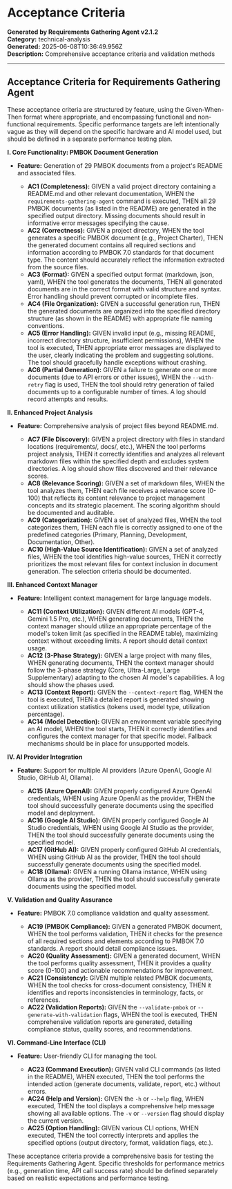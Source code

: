 # Acceptance Criteria

**Generated by Requirements Gathering Agent v2.1.2**  
**Category:** technical-analysis  
**Generated:** 2025-06-08T10:36:49.956Z  
**Description:** Comprehensive acceptance criteria and validation methods

---

## Acceptance Criteria for Requirements Gathering Agent

These acceptance criteria are structured by feature, using the Given-When-Then format where appropriate, and encompassing functional and non-functional requirements.  Specific performance targets are left intentionally vague as they will depend on the specific hardware and AI model used, but should be defined in a separate performance testing plan.

**I. Core Functionality: PMBOK Document Generation**

* **Feature:** Generation of 29 PMBOK documents from a project's README and associated files.

    * **AC1 (Completeness):** GIVEN a valid project directory containing a README.md and other relevant documentation, WHEN the `requirements-gathering-agent` command is executed, THEN all 29 PMBOK documents (as listed in the README) are generated in the specified output directory.  Missing documents should result in informative error messages specifying the cause.
    * **AC2 (Correctness):** GIVEN a project directory, WHEN the tool generates a specific PMBOK document (e.g., Project Charter), THEN the generated document contains all required sections and information according to PMBOK 7.0 standards for that document type.  The content should accurately reflect the information extracted from the source files.
    * **AC3 (Format):** GIVEN a specified output format (markdown, json, yaml), WHEN the tool generates the documents, THEN all generated documents are in the correct format with valid structure and syntax.  Error handling should prevent corrupted or incomplete files.
    * **AC4 (File Organization):** GIVEN a successful generation run, THEN the generated documents are organized into the specified directory structure (as shown in the README) with appropriate file naming conventions.
    * **AC5 (Error Handling):** GIVEN invalid input (e.g., missing README, incorrect directory structure, insufficient permissions), WHEN the tool is executed, THEN appropriate error messages are displayed to the user, clearly indicating the problem and suggesting solutions. The tool should gracefully handle exceptions without crashing.
    * **AC6 (Partial Generation):** GIVEN a failure to generate one or more documents (due to API errors or other issues), WHEN the `--with-retry` flag is used, THEN the tool should retry generation of failed documents up to a configurable number of times.  A log should record attempts and results.


**II. Enhanced Project Analysis**

* **Feature:** Comprehensive analysis of project files beyond README.md.

    * **AC7 (File Discovery):** GIVEN a project directory with files in standard locations (requirements/, docs/, etc.), WHEN the tool performs project analysis, THEN it correctly identifies and analyzes all relevant markdown files within the specified depth and excludes system directories.  A log should show files discovered and their relevance scores.
    * **AC8 (Relevance Scoring):** GIVEN a set of markdown files, WHEN the tool analyzes them, THEN each file receives a relevance score (0-100) that reflects its content relevance to project management concepts and its strategic placement.  The scoring algorithm should be documented and auditable.
    * **AC9 (Categorization):** GIVEN a set of analyzed files, WHEN the tool categorizes them, THEN each file is correctly assigned to one of the predefined categories (Primary, Planning, Development, Documentation, Other).
    * **AC10 (High-Value Source Identification):** GIVEN a set of analyzed files, WHEN the tool identifies high-value sources, THEN it correctly prioritizes the most relevant files for context inclusion in document generation.  The selection criteria should be documented.


**III. Enhanced Context Manager**

* **Feature:** Intelligent context management for large language models.

    * **AC11 (Context Utilization):** GIVEN different AI models (GPT-4, Gemini 1.5 Pro, etc.), WHEN generating documents, THEN the context manager should utilize an appropriate percentage of the model's token limit (as specified in the README table), maximizing context without exceeding limits.  A report should detail context usage.
    * **AC12 (3-Phase Strategy):** GIVEN a large project with many files, WHEN generating documents, THEN the context manager should follow the 3-phase strategy (Core, Ultra-Large, Large Supplementary) adapting to the chosen AI model's capabilities.  A log should show the phases used.
    * **AC13 (Context Report):** GIVEN the `--context-report` flag, WHEN the tool is executed, THEN a detailed report is generated showing context utilization statistics (tokens used, model type, utilization percentage).
    * **AC14 (Model Detection):** GIVEN an environment variable specifying an AI model, WHEN the tool starts, THEN it correctly identifies and configures the context manager for that specific model.  Fallback mechanisms should be in place for unsupported models.


**IV.  AI Provider Integration**

* **Feature:** Support for multiple AI providers (Azure OpenAI, Google AI Studio, GitHub AI, Ollama).

    * **AC15 (Azure OpenAI):** GIVEN properly configured Azure OpenAI credentials, WHEN using Azure OpenAI as the provider, THEN the tool should successfully generate documents using the specified model and deployment.
    * **AC16 (Google AI Studio):** GIVEN properly configured Google AI Studio credentials, WHEN using Google AI Studio as the provider, THEN the tool should successfully generate documents using the specified model.
    * **AC17 (GitHub AI):** GIVEN properly configured GitHub AI credentials, WHEN using GitHub AI as the provider, THEN the tool should successfully generate documents using the specified model.
    * **AC18 (Ollama):** GIVEN a running Ollama instance, WHEN using Ollama as the provider, THEN the tool should successfully generate documents using the specified model.


**V. Validation and Quality Assurance**

* **Feature:** PMBOK 7.0 compliance validation and quality assessment.

    * **AC19 (PMBOK Compliance):** GIVEN a generated PMBOK document, WHEN the tool performs validation, THEN it checks for the presence of all required sections and elements according to PMBOK 7.0 standards.  A report should detail compliance issues.
    * **AC20 (Quality Assessment):** GIVEN a generated document, WHEN the tool performs quality assessment, THEN it provides a quality score (0-100) and actionable recommendations for improvement.
    * **AC21 (Consistency):** GIVEN multiple related PMBOK documents, WHEN the tool checks for cross-document consistency, THEN it identifies and reports inconsistencies in terminology, facts, or references.
    * **AC22 (Validation Reports):** GIVEN the `--validate-pmbok` or `--generate-with-validation` flags, WHEN the tool is executed, THEN comprehensive validation reports are generated, detailing compliance status, quality scores, and recommendations.


**VI.  Command-Line Interface (CLI)**

* **Feature:** User-friendly CLI for managing the tool.

    * **AC23 (Command Execution):** GIVEN valid CLI commands (as listed in the README), WHEN executed, THEN the tool performs the intended action (generate documents, validate, report, etc.) without errors.
    * **AC24 (Help and Version):** GIVEN the `-h` or `--help` flag, WHEN executed, THEN the tool displays a comprehensive help message showing all available options.  The `-v` or `--version` flag should display the current version.
    * **AC25 (Option Handling):** GIVEN various CLI options, WHEN executed, THEN the tool correctly interprets and applies the specified options (output directory, format, validation flags, etc.).


These acceptance criteria provide a comprehensive basis for testing the Requirements Gathering Agent.  Specific thresholds for performance metrics (e.g., generation time, API call success rate) should be defined separately based on realistic expectations and performance testing.
